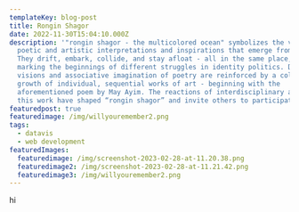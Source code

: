 ```yaml
---
templateKey: blog-post
title: Rongin Shagor
date: 2022-11-30T15:04:10.000Z
description: '"rongin shagor - the multicolored ocean" symbolizes the variety of
  poetic and artistic interpretations and inspirations that emerge from a poem.
  They drift, embark, collide, and stay afloat - all in the same place, each
  marking the beginnings of different struggles in identity politics. Dreams,
  visions and associative imagination of poetry are reinforced by a collective
  growth of individual, sequential works of art - beginning with the
  aforementioned poem by May Ayim. The reactions of interdisciplinary artists to
  this work have shaped “rongin shagor” and invite others to participate.'
featuredpost: true
featuredimage: /img/willyouremember2.png
tags:
  - datavis
  - web development
featuredImages:
  featuredimage: /img/screenshot-2023-02-28-at-11.20.38.png
  featuredimage2: /img/screenshot-2023-02-28-at-11.21.42.png
  featuredimage3: /img/willyouremember2.png
---
```

h﻿i
